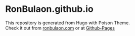 # RonBulaon.github.io
This repository is generated from Hugo with Poison Theme. <br/>
Check it out from [ronbulaon.com](http://ronbulaon.com) or at [Github-Pages](https://ronbulaon.github.io/)

